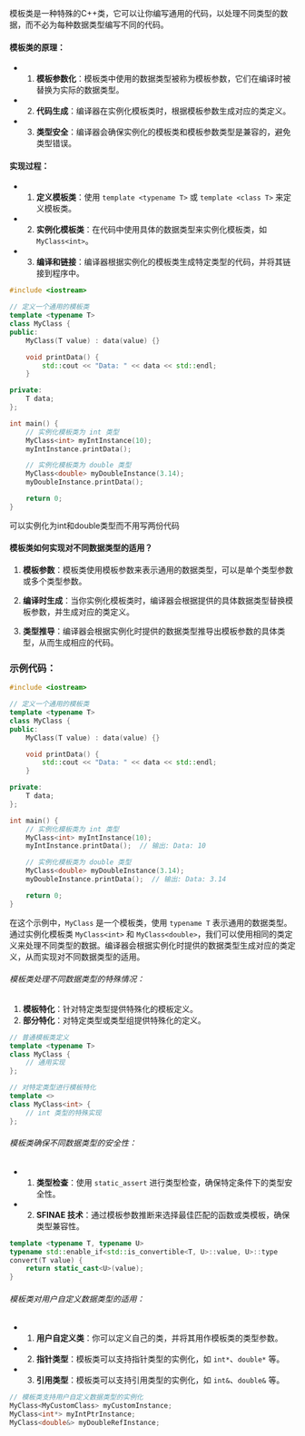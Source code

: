 模板类是一种特殊的C++类，它可以让你编写通用的代码，以处理不同类型的数据，而不必为每种数据类型编写不同的代码。

#### 模板类的原理：

- 1. **模板参数化**：模板类中使用的数据类型被称为模板参数，它们在编译时被替换为实际的数据类型。
- 2. **代码生成**：编译器在实例化模板类时，根据模板参数生成对应的类定义。
- 3. **类型安全**：编译器会确保实例化的模板类和模板参数类型是兼容的，避免类型错误。

#### 实现过程：

- 1. **定义模板类**：使用 `template <typename T>` 或 `template <class T>` 来定义模板类。
- 2. **实例化模板类**：在代码中使用具体的数据类型来实例化模板类，如 `MyClass<int>`。
- 3. **编译和链接**：编译器根据实例化的模板类生成特定类型的代码，并将其链接到程序中。

```cpp
#include <iostream>

// 定义一个通用的模板类
template <typename T>
class MyClass {
public:
    MyClass(T value) : data(value) {}

    void printData() {
        std::cout << "Data: " << data << std::endl;
    }

private:
    T data;
};

int main() {
    // 实例化模板类为 int 类型
    MyClass<int> myIntInstance(10);
    myIntInstance.printData();

    // 实例化模板类为 double 类型
    MyClass<double> myDoubleInstance(3.14);
    myDoubleInstance.printData();

    return 0;
}
```
可以实例化为int和double类型而不用写两份代码



#### 模板类如何实现对不同数据类型的适用？

1. **模板参数**：模板类使用模板参数来表示通用的数据类型，可以是单个类型参数或多个类型参数。
   
2. **编译时生成**：当你实例化模板类时，编译器会根据提供的具体数据类型替换模板参数，并生成对应的类定义。

3. **类型推导**：编译器会根据实例化时提供的数据类型推导出模板参数的具体类型，从而生成相应的代码。

### 示例代码：

```cpp
#include <iostream>

// 定义一个通用的模板类
template <typename T>
class MyClass {
public:
    MyClass(T value) : data(value) {}

    void printData() {
        std::cout << "Data: " << data << std::endl;
    }

private:
    T data;
};

int main() {
    // 实例化模板类为 int 类型
    MyClass<int> myIntInstance(10);
    myIntInstance.printData();  // 输出: Data: 10

    // 实例化模板类为 double 类型
    MyClass<double> myDoubleInstance(3.14);
    myDoubleInstance.printData();  // 输出: Data: 3.14

    return 0;
}
```

在这个示例中，`MyClass` 是一个模板类，使用 `typename T` 表示通用的数据类型。通过实例化模板类 `MyClass<int>` 和 `MyClass<double>`，我们可以使用相同的类定义来处理不同类型的数据。编译器会根据实例化时提供的数据类型生成对应的类定义，从而实现对不同数据类型的适用。



###### 模板类处理不同数据类型的特殊情况：

1. **模板特化**：针对特定类型提供特殊化的模板定义。
2. **部分特化**：对特定类型或类型组提供特殊化的定义。

```cpp
// 普通模板类定义
template <typename T>
class MyClass {
    // 通用实现
};

// 对特定类型进行模板特化
template <>
class MyClass<int> {
    // int 类型的特殊实现
};
```

###### 模板类确保不同数据类型的安全性：

- 1. **类型检查**：使用 `static_assert` 进行类型检查，确保特定条件下的类型安全性。
- 2. **SFINAE 技术**：通过模板参数推断来选择最佳匹配的函数或类模板，确保类型兼容性。

```cpp
template <typename T, typename U>
typename std::enable_if<std::is_convertible<T, U>::value, U>::type
convert(T value) {
    return static_cast<U>(value);
}
```

###### 模板类对用户自定义数据类型的适用：

- 1. **用户自定义类**：你可以定义自己的类，并将其用作模板类的类型参数。
- 2. **指针类型**：模板类可以支持指针类型的实例化，如 `int*`、`double*` 等。
- 3. **引用类型**：模板类可以支持引用类型的实例化，如 `int&`、`double&` 等。

```cpp
// 模板类支持用户自定义数据类型的实例化
MyClass<MyCustomClass> myCustomInstance;
MyClass<int*> myIntPtrInstance;
MyClass<double&> myDoubleRefInstance;
```



